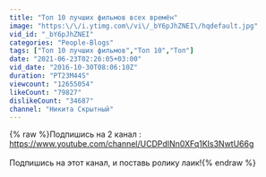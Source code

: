 ```yaml
---
title: "Топ 10 лучших фильмов всех времён"
image: "https:\/\/i.ytimg.com\/vi\/_bY6pJhZNEI\/hqdefault.jpg"
vid_id: "_bY6pJhZNEI"
categories: "People-Blogs"
tags: ["Топ 10 лучших фильмов","Топ 10","Топ"]
date: "2021-06-23T02:26:05+03:00"
vid_date: "2016-10-30T08:06:10Z"
duration: "PT23M44S"
viewcount: "12655054"
likeCount: "79827"
dislikeCount: "34687"
channel: "Никита Скрытный"
---
```

{% raw %}Подпишись на 2 канал : <a rel="nofollow" target="blank" href="https://www.youtube.com/channel/UCDPdINn0XFq1KIs3NwtU66g">https://www.youtube.com/channel/UCDPdINn0XFq1KIs3NwtU66g</a><br /><br />Подпишись на этот канал, и поставь ролику лаик!{% endraw %}
